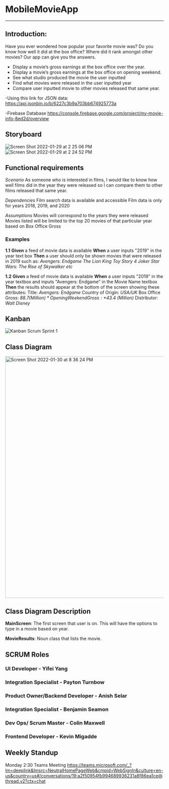 # MobileMovieApp

- - -

## Introduction:

Have you ever wondered how popular your favorite movie was? Do you know how well it did at the box office? Where did it rank amongst other movies? Our app can give you the answers.

- Display a movie’s gross earnings at the box office over the year.
- Display a movie’s gross earnings at the box office on opening weekend.
- See what studio produced the movie the user inputted
- Find what movies were released in the user inputted year
- Compare user inputted movie to other movies released that same year.

-Using this link for JSON data:
https://api.jsonbin.io/b/6227c3b9a703bb674925773a

-Firebase Database
https://console.firebase.google.com/project/my-movie-info-8ed2d/overview 

## Storyboard
![Screen Shot 2022-01-29 at 2 25 06 PM](https://user-images.githubusercontent.com/95194573/151718807-16a5cb4a-8e03-4a84-be1d-02e58011371b.png)
![Screen Shot 2022-01-29 at 2 24 52 PM](https://user-images.githubusercontent.com/95194573/151718830-cef1c680-635f-4803-959d-2f329eccfe4a.png)

## Functional requirements
*Scenario*
As someone who is interested in films, I would like to know how well films did in the year they were released so I can compare them to other films released that same year. 

*Dependencies*
Film search data is available and accessible
Film data is only for years 2018, 2019, and 2020

*Assumptions*
Movies will correspond to the years they were released
Movies listed will be limited to the top 20 movies of that particular year based on Box Office Gross

### Examples
**1.1**
**Given** a feed of movie data is available
**When** a user inputs "2019" in the year text box
**Then** a user should only be shown movies that were released in 2019 such as:
*Avengers: Endgame*
*The Lion King*
*Toy Story 4*
*Joker*
*Star Wars: The Rise of Skywalker*
*etc*

**1.2**
**Given** a feed of movie data is available
**When** a user inputs "2019" in the year textbox and inputs "Avengers: Endgame" in the Movie Name textbox
**Then** the results should appear at the bottom of the screen showing these attributes:
Title: *Avengers: Endgame*
Country of Origin: *USA/UK*
Box Office Gross: *$88.7 (Million)*
Opening Weekend Gross: *$43.4 (Million)*
Distributor: *Walt Disney*

## Kanban 
![Kanban Scrum Sprint 1](https://user-images.githubusercontent.com/95194573/151726811-aa13e5e4-cf79-4be3-a37b-155f0b5001f3.png)

## Class Diagram 

<img width="766" alt="Screen Shot 2022-01-30 at 8 36 24 PM" src="https://user-images.githubusercontent.com/83935603/151727871-8e870c51-0b53-403e-b9b7-86455f202fc4.png">

## Class Diagram Description 

**MainScreen**: The first screen that user is on. This will have the options to type in a movie based on year.

**MovieResults**: Noun class that lists the movie.



## SCRUM Roles
### UI Developer - Yifei Yang
### Integration Specialist - Payton Turnbow
### Product Owner/Backend Developer - Anish Selar
### Integration Specialist - Benjamin Seamon
### Dev Ops/ Scrum Master - Colin Maxwell
### Frontend Developer - Kevin Migadde

## Weekly Standup
Monday 2:30 Teams Meeting
https://teams.microsoft.com/_?lm=deeplink&lmsrc=NeutralHomePageWeb&cmpid=WebSignIn&culture=en-us&country=us#/conversations/19:a2f50954fb994689936231a8f86ea1ce@thread.v2?ctx=chat 










